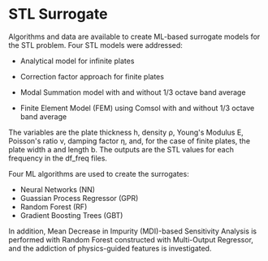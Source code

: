 # STL Surrogate

Algorithms and data are available to create ML-based surrogate models for the STL problem.
Four STL models were addressed:

* Analytical model for infinite plates

* Correction factor approach for finite plates

* Modal Summation model with and without 1/3 octave band average

* Finite Element Model (FEM) using Comsol with and without 1/3 octave band average
 
The variables are the plate thickness h, density ρ, Young's Modulus E, Poisson's ratio ν, damping factor η, and, for the case of finite plates, the plate width a and length b. The outputs are the STL values for each frequency in the df_freq files. 

Four ML algorithms are used to create the surrogates:
* Neural Networks (NN)
* Guassian Process Regressor (GPR)
* Random Forest (RF)
* Gradient Boosting Trees (GBT)

In addition, Mean Decrease in Impurity (MDI)-based Sensitivity Analysis is performed with Random Forest constructed with Multi-Output Regressor, and the addiction of physics-guided features is investigated.
